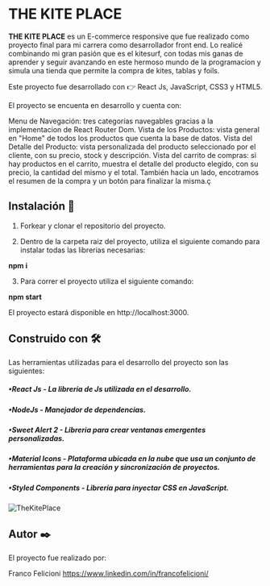 <h1> THE KITE PLACE </h1>

<b>THE KITE PLACE</b> es un E-commerce responsive que fue realizado como proyecto final para mi carrera como desarrollador front end. Lo realicé combinando mi gran pasión que es el kitesurf, con todas mis ganas de aprender y seguir avanzando en este hermoso mundo de la programacion y simula una tienda que permite la compra de kites, tablas y foils. 

Este proyecto fue desarrollado con 👉 React Js, JavaScript, CSS3 y HTML5.

El proyecto se encuenta en desarrollo y cuenta con:

Menu de Navegación: tres categorías navegables gracias a la implementacion de React Router Dom.
Vista de los Productos: vista general en "Home" de todos los productos que cuenta la base de datos.
Vista del Detalle del Producto: vista personalizada del producto seleccionado por el cliente, con su precio, stock y descripción.
Vista del carrito de compras: si hay productos en el carrito, muestra el detalle del producto elegido, con su precio, la cantidad del mismo y el total. También hacia un lado, encotramos el resumen de la compra y un botón para finalizar la misma.ç

<h2>Instalación 🔧 </h2>

1. Forkear y clonar el repositorio del proyecto.

2. Dentro de la carpeta raiz del proyecto, utiliza el siguiente comando para instalar todas las librerias necesarias:

<b>npm i</b>

3. Para correr el proyecto utiliza el siguiente comando:

<b>npm start</b>

El proyecto estará disponible en http://localhost:3000.

<h2>Construido con 🛠️</h2>
Las herramientas utilizadas para el desarrollo del proyecto son las siguientes:

<h5>•React Js - La libreria de Js utilizada en el desarrollo. </h3>
<h5>•NodeJs - Manejador de dependencias. </h3>
<h5>•Sweet Alert 2 - Libreria para crear ventanas emergentes personalizadas. </h3>
<h5>•Material Icons - Plataforma ubicada en la nube que usa un conjunto de herramientas para la creación y sincronización de proyectos. </h3>
<h5>•Styled Components - Librería para inyectar CSS en JavaScript. </h3>

![TheKitePlace](https://user-images.githubusercontent.com/95261679/168515552-899c259a-0f2b-4e0e-ad36-977b01e3c636.gif)

<h2>Autor ✒️ </h2>
El proyecto fue realizado por:

Franco Felicioni
https://www.linkedin.com/in/francofelicioni/
